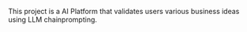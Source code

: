 This project is a AI Platform that validates users various business ideas using LLM chainprompting.
